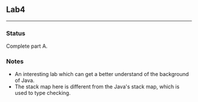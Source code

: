 ## Lab4

----
### Status
Complete part A.

### Notes
+ An interesting lab which can get a better understand of the background of Java.
+ The stack map here is different from the Java's stack map, which is used to type checking.
